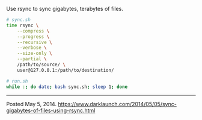 Use rsync to sync gigabytes, terabytes of files.

```sh
# sync.sh
time rsync \
    --compress \
    --progress \
    --recursive \
    --verbose \
    --size-only \
    --partial \
    /path/to/source/ \
    user@127.0.0.1:/path/to/destination/
```

```sh
# run.sh
while :; do date; bash sync.sh; sleep 1; done
```

---


Posted May 5, 2014.
https://www.darklaunch.com/2014/05/05/sync-gigabytes-of-files-using-rsync.html